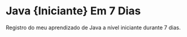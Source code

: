 # Java {Iniciante} Em 7 Dias

Registro do meu aprendizado de Java a nível iniciante durante 7 dias.
